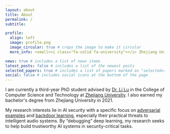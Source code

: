 ```yaml
---
layout: about
title: About
permalink: /
subtitle:

profile:
  align: left
  image: profile.png
  image_circular: true # crops the image to make it circular
  more_info: <small><i class="fa-solid fa-university"></i> Zhejiang University<br><i class="fa-solid fa-location-dot"></i> Hangzhou, China</small>

news: true # includes a list of news items
latest_posts: false # includes a list of the newest posts
selected_papers: true # includes a list of papers marked as "selected={true}"
social: false # includes social icons at the bottom of the page
---
```


I am currently a third-year PhD student advised by [Dr. Li Lu](https://lynnlilu.github.io) in the College of Computer Science and Technology at [Zhejiang University](https://www.zju.edu.cn/english/). I also earned my bachelor's degree from Zhejiang University in 2021.

My research interests lie in AI security with a specific focus on [adversarial examples](https://karpathy.github.io/2015/03/30/breaking-convnets) and [backdoor learning](https://backdoor-learning-tutorial.github.io), especially their practical threats to intelligent audio systems. By “debugging” deep learning, my research seeks to help build trustworthy AI systems in security-critical tasks.
